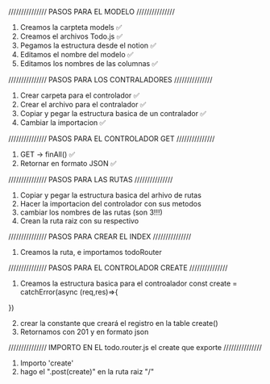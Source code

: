 /////////////// PASOS PARA EL MODELO ///////////////

1. Creamos la carpteta models ✅
2. Creamos el archivos Todo.js ✅
3. Pegamos la estructura desde el notion ✅
4. Editamos el nombre del modelo ✅
5. Editamos los nombres de las columnas ✅

/////////////// PASOS PARA LOS CONTRALADORES ///////////////

1. Crear carpeta para el controlador ✅
2. Crear el archivo para el contralador ✅
3. Copiar y pegar la estructura basica de un contralador ✅
4. Cambiar la importacion ✅

/////////////// PASOS PARA EL CONTROLADOR GET ///////////////

1. GET -> finAll() ✅
2. Retornar en formato JSON ✅

/////////////// PASOS PARA LAS RUTAS ///////////////

1. Copiar y pegar la estructura basica del arhivo de rutas
2. Hacer la importacion del controlador con sus metodos
3. cambiar los nombres de las rutas (son 3!!!)
4. Crean la ruta raiz con su respectivo

/////////////// PASOS PARA CREAR EL INDEX ///////////////

1. Creamos la ruta, e importamos todoRouter

/////////////// PASOS PARA EL CONTROLADOR CREATE ///////////////

1. Creamos la estructura basica para el controalador
   const create = catchError(async (req,res)=>{

})

2. crear la constante que creará el registro en la table create()
3. Retornamos con 201 y en formato json

/////////////// IMPORTO EN EL todo.router.js el create que exporte ///////////////

1. Importo 'create'
2. hago el ".post(create)" en la ruta raiz "/"
